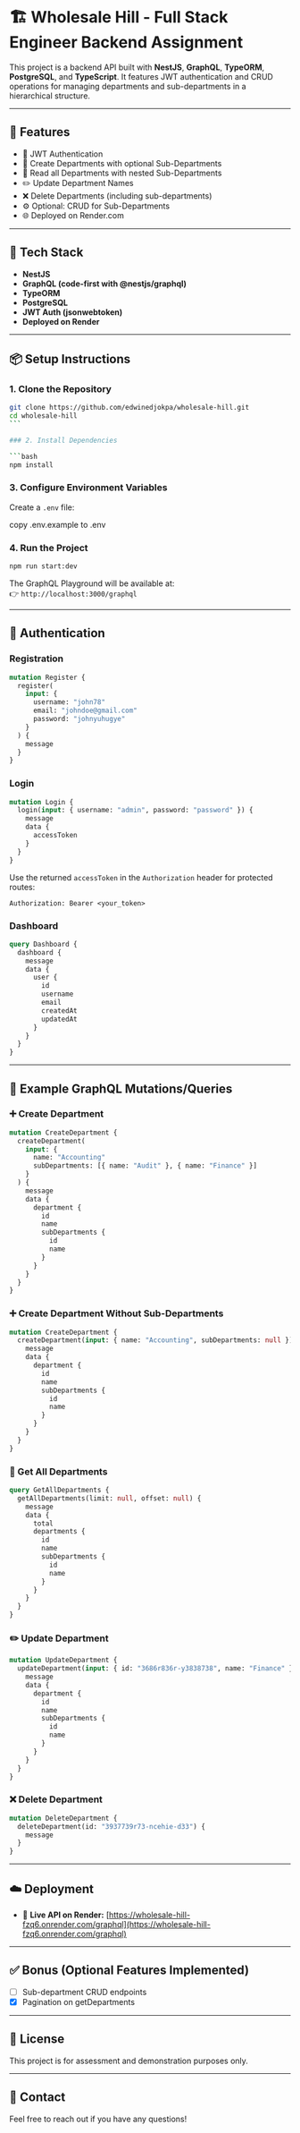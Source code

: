 # 🏗️ Wholesale Hill - Full Stack Engineer Backend Assignment

This project is a backend API built with **NestJS**, **GraphQL**, **TypeORM**, **PostgreSQL**, and **TypeScript**. It features JWT authentication and CRUD operations for managing departments and sub-departments in a hierarchical structure.

---

## 🚀 Features

- 🔐 JWT Authentication
- 🏢 Create Departments with optional Sub-Departments
- 📖 Read all Departments with nested Sub-Departments
- ✏️ Update Department Names
- ❌ Delete Departments (including sub-departments)
- ⚙️ Optional: CRUD for Sub-Departments
- 🌐 Deployed on Render.com

---

## 🧰 Tech Stack

- **NestJS**
- **GraphQL (code-first with @nestjs/graphql)**
- **TypeORM**
- **PostgreSQL**
- **JWT Auth (jsonwebtoken)**
- **Deployed on Render**

---

## 📦 Setup Instructions

### 1. Clone the Repository

````bash
git clone https://github.com/edwinedjokpa/wholesale-hill.git
cd wholesale-hill
```

### 2. Install Dependencies

```bash
npm install
````

### 3. Configure Environment Variables

Create a `.env` file:

copy .env.example to .env

### 4. Run the Project

```bash
npm run start:dev
```

The GraphQL Playground will be available at:  
👉 `http://localhost:3000/graphql`

---

## 🔐 Authentication

### Registration

```graphql
mutation Register {
  register(
    input: {
      username: "john78"
      email: "johndoe@gmail.com"
      password: "johnyuhugye"
    }
  ) {
    message
  }
}
```

### Login

```graphql
mutation Login {
  login(input: { username: "admin", password: "password" }) {
    message
    data {
      accessToken
    }
  }
}
```

Use the returned `accessToken` in the `Authorization` header for protected routes:

```plaintext
Authorization: Bearer <your_token>
```

### Dashboard

```graphql
query Dashboard {
  dashboard {
    message
    data {
      user {
        id
        username
        email
        createdAt
        updatedAt
      }
    }
  }
}
```

---

## 🧪 Example GraphQL Mutations/Queries

### ➕ Create Department

```graphql
mutation CreateDepartment {
  createDepartment(
    input: {
      name: "Accounting"
      subDepartments: [{ name: "Audit" }, { name: "Finance" }]
    }
  ) {
    message
    data {
      department {
        id
        name
        subDepartments {
          id
          name
        }
      }
    }
  }
}
```

### ➕ Create Department Without Sub-Departments

```graphql
mutation CreateDepartment {
  createDepartment(input: { name: "Accounting", subDepartments: null }) {
    message
    data {
      department {
        id
        name
        subDepartments {
          id
          name
        }
      }
    }
  }
}
```

### 📄 Get All Departments

```graphql
query GetAllDepartments {
  getAllDepartments(limit: null, offset: null) {
    message
    data {
      total
      departments {
        id
        name
        subDepartments {
          id
          name
        }
      }
    }
  }
}
```

### ✏️ Update Department

```graphql
mutation UpdateDepartment {
  updateDepartment(input: { id: "3686r836r-y3838738", name: "Finance" }) {
    message
    data {
      department {
        id
        name
        subDepartments {
          id
          name
        }
      }
    }
  }
}
```

### ❌ Delete Department

```graphql
mutation DeleteDepartment {
  deleteDepartment(id: "3937739r73-ncehie-d33") {
    message
  }
}
```

---

## ☁️ Deployment

- 🔗 **Live API on Render:** [https://wholesale-hill-fzq6.onrender.com/graphql](https://wholesale-hill-fzq6.onrender.com/graphql)

---

## ✅ Bonus (Optional Features Implemented)

- [ ] Sub-department CRUD endpoints
- [x] Pagination on getDepartments

---

## 📄 License

This project is for assessment and demonstration purposes only.

---

## 👋 Contact

Feel free to reach out if you have any questions!
